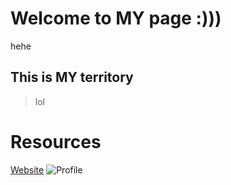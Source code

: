 # Welcome to MY page :)))

hehe

## This is MY territory

>lol

# Resources

[Website](https://ahc224.github.io/ACportfolio/)
![Profile](https://upload.wikimedia.org/wikipedia/en/thumb/e/ef/LUwithShield-CMYK.svg/1200px-LUwithShield-CMYK.svg.png) 
